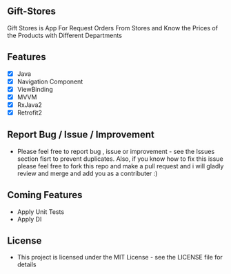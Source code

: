 ## Gift-Stores

 Gift Stores is App For Request Orders From Stores and Know the Prices of the Products with Different Departments 

## Features
- [x] Java
- [x] Navigation Component
- [x] ViewBinding
- [x] MVVM
- [x] RxJava2
- [x] Retrofit2
 
## Report Bug / Issue / Improvement
* Please feel free to report bug , issue or improvement - see the Issues section fisrt to prevent duplicates. Also, if you know how to fix this issue please feel     free to fork this repo and make a pull request and i will gladly review and merge and add you as a contributer :)

## Coming Features
 * Apply Unit Tests
 * Apply DI

## License
* This project is licensed under the MIT License - see the LICENSE file for details


